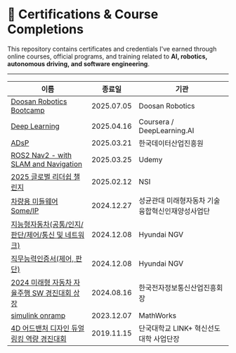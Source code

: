 # 📜 Certifications & Course Completions

This repository contains certificates and credentials I've earned through online courses, official programs, and training related to **AI, robotics, autonomous driving, and software engineering**.

---

| 이름                                                                                                                                                                                                                                                                                                         | 종료일        | 기관                         |
| ---------------------------------------------------------------------------------------------------------------------------------------------------------------------------------------------------------------------------------------------------------------------------------------------------------- | ---------- | -------------------------- |
| [Doosan Robotics Bootcamp](https://github.com/weedmo/certifications/blob/main/Certificate%20of%20Completion/Doosan%20Robotics%20Bootcamp%20%EC%88%98%EB%A3%8C%EC%A6%9D.pdf)                                                                                                                        | 2025.07.05 | Doosan Robotics            |
| [Deep Learning](https://github.com/weedmo/certifications/blob/main/Certificate%20of%20Completion/Sequence%20Models.pdf)                                                                                                                                                                              | 2025.04.16 | Coursera / DeepLearning.AI |
| [ADsP](https://github.com/weedmo/certifications/blob/main/Certificate/Adsp.pdf)                                                                                                                                                                                                                        | 2025.03.21 | 한국데이터산업진흥원                 |
| [ROS2 Nav2 - with SLAM and Navigation](https://github.com/weedmo/certifications/blob/main/Certificate%20of%20Completion/Nav2.pdf)                                                                                                                                                                                                      | 2025.03.25 | Udemy                      |
| [2025 글로벌 리더쉽 챌린지](https://github.com/weedmo/certifications/blob/main/Certificate%20of%20Completion/%5B2025%20Global%20Leadership%20Challenge%20Online%20Class%5D%20Certificate%20of%20Completion.pdf)                                      | 2025.02.12 | NSI                        |
| [차량용 미들웨어 Some/IP](https://github.com/weedmo/certifications/blob/main/Certificate%20of%20Completion/Automotive%20Middleware%20SOMEIP.jpg)                                                                                                                                                  | 2024.12.27 | 성균관대 미래형자동차 기술융합혁신인재양성사업단  |
| [지능형자동차(공통/인지/판단/제어/통신 및 네트워크)](https://github.com/weedmo/certifications/blob/main/Certificate%20of%20Completion/HyndaiNGV_certification.pdf)                                                                                                                                                               | 2024.12.08 | Hyundai NGV                |
| [직무능력인증서(제어, 판단)](https://github.com/weedmo/certifications/blob/main/Certificate%20of%20Completion/Job%20Competency%20Certificate_Control_Judgment.pdf)                                                                                                                  | 2024.12.08 | Hyundai NGV                |
| [2024 미래형 자동차 자율주행 SW 경진대회 상장](https://github.com/weedmo/certifications/blob/main/Awards%20History/2024%20%EB%AF%B8%EB%9E%98%ED%98%95%20%EC%9E%90%EB%8F%99%EC%B0%A8%20%EC%9E%90%EC%9C%A8%EC%A3%BC%ED%96%89%20SW%20%EA%B2%BD%EC%A7%84%EB%8C%80%ED%9A%8C%20%EC%83%81%EC%9E%A5.pdf)                       | 2024.08.16 | 한국전자정보통신산업진흥회장             |
| [simulink onramp](https://github.com/weedmo/certifications/blob/main/Certificate%20of%20Completion/simulink%20onramp.pdf)                                                                                                                                                                              | 2023.12.07 | MathWorks                  |
| [4D 어드밴처 디자인 듀얼링킹 역량 경진대회](https://github.com/weedmo/certifications/blob/main/Awards%20History/4D%20%EC%96%B4%EB%93%9C%EB%B0%B4%EC%B2%98%20%EB%94%94%EC%9E%90%EC%9D%B8%20%EB%93%80%EC%96%BC%EB%A7%81%ED%82%B9%20%EC%97%AD%EB%9F%89%20%EA%B2%BD%EC%A7%84%EB%8C%80%ED%9A%8C%20%EC%83%81%EC%9E%A5.pdf) | 2019.11.15 | 단국대학교 LINK+ 혁신선도 대학 사업단장   |
